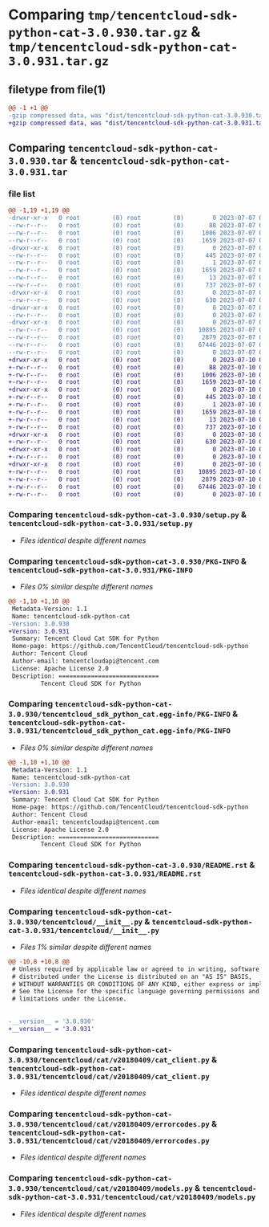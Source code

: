 # Comparing `tmp/tencentcloud-sdk-python-cat-3.0.930.tar.gz` & `tmp/tencentcloud-sdk-python-cat-3.0.931.tar.gz`

## filetype from file(1)

```diff
@@ -1 +1 @@
-gzip compressed data, was "dist/tencentcloud-sdk-python-cat-3.0.930.tar", last modified: Fri Jul  7 00:18:21 2023, max compression
+gzip compressed data, was "dist/tencentcloud-sdk-python-cat-3.0.931.tar", last modified: Mon Jul 10 00:32:18 2023, max compression
```

## Comparing `tencentcloud-sdk-python-cat-3.0.930.tar` & `tencentcloud-sdk-python-cat-3.0.931.tar`

### file list

```diff
@@ -1,19 +1,19 @@
-drwxr-xr-x   0 root         (0) root         (0)        0 2023-07-07 00:18:21.000000 tencentcloud-sdk-python-cat-3.0.930/
--rw-r--r--   0 root         (0) root         (0)       88 2023-07-07 00:18:21.000000 tencentcloud-sdk-python-cat-3.0.930/setup.cfg
--rw-r--r--   0 root         (0) root         (0)     1006 2023-07-07 00:18:21.000000 tencentcloud-sdk-python-cat-3.0.930/setup.py
--rw-r--r--   0 root         (0) root         (0)     1659 2023-07-07 00:18:21.000000 tencentcloud-sdk-python-cat-3.0.930/PKG-INFO
-drwxr-xr-x   0 root         (0) root         (0)        0 2023-07-07 00:18:21.000000 tencentcloud-sdk-python-cat-3.0.930/tencentcloud_sdk_python_cat.egg-info/
--rw-r--r--   0 root         (0) root         (0)      445 2023-07-07 00:18:21.000000 tencentcloud-sdk-python-cat-3.0.930/tencentcloud_sdk_python_cat.egg-info/SOURCES.txt
--rw-r--r--   0 root         (0) root         (0)        1 2023-07-07 00:18:21.000000 tencentcloud-sdk-python-cat-3.0.930/tencentcloud_sdk_python_cat.egg-info/dependency_links.txt
--rw-r--r--   0 root         (0) root         (0)     1659 2023-07-07 00:18:21.000000 tencentcloud-sdk-python-cat-3.0.930/tencentcloud_sdk_python_cat.egg-info/PKG-INFO
--rw-r--r--   0 root         (0) root         (0)       13 2023-07-07 00:18:21.000000 tencentcloud-sdk-python-cat-3.0.930/tencentcloud_sdk_python_cat.egg-info/top_level.txt
--rw-r--r--   0 root         (0) root         (0)      737 2023-07-07 00:18:21.000000 tencentcloud-sdk-python-cat-3.0.930/README.rst
-drwxr-xr-x   0 root         (0) root         (0)        0 2023-07-07 00:18:21.000000 tencentcloud-sdk-python-cat-3.0.930/tencentcloud/
--rw-r--r--   0 root         (0) root         (0)      630 2023-07-07 00:18:21.000000 tencentcloud-sdk-python-cat-3.0.930/tencentcloud/__init__.py
-drwxr-xr-x   0 root         (0) root         (0)        0 2023-07-07 00:18:21.000000 tencentcloud-sdk-python-cat-3.0.930/tencentcloud/cat/
--rw-r--r--   0 root         (0) root         (0)        0 2023-07-07 00:18:21.000000 tencentcloud-sdk-python-cat-3.0.930/tencentcloud/cat/__init__.py
-drwxr-xr-x   0 root         (0) root         (0)        0 2023-07-07 00:18:21.000000 tencentcloud-sdk-python-cat-3.0.930/tencentcloud/cat/v20180409/
--rw-r--r--   0 root         (0) root         (0)    10895 2023-07-07 00:18:21.000000 tencentcloud-sdk-python-cat-3.0.930/tencentcloud/cat/v20180409/cat_client.py
--rw-r--r--   0 root         (0) root         (0)     2879 2023-07-07 00:18:21.000000 tencentcloud-sdk-python-cat-3.0.930/tencentcloud/cat/v20180409/errorcodes.py
--rw-r--r--   0 root         (0) root         (0)    67446 2023-07-07 00:18:21.000000 tencentcloud-sdk-python-cat-3.0.930/tencentcloud/cat/v20180409/models.py
--rw-r--r--   0 root         (0) root         (0)        0 2023-07-07 00:18:21.000000 tencentcloud-sdk-python-cat-3.0.930/tencentcloud/cat/v20180409/__init__.py
+drwxr-xr-x   0 root         (0) root         (0)        0 2023-07-10 00:32:18.000000 tencentcloud-sdk-python-cat-3.0.931/
+-rw-r--r--   0 root         (0) root         (0)       88 2023-07-10 00:32:18.000000 tencentcloud-sdk-python-cat-3.0.931/setup.cfg
+-rw-r--r--   0 root         (0) root         (0)     1006 2023-07-10 00:32:18.000000 tencentcloud-sdk-python-cat-3.0.931/setup.py
+-rw-r--r--   0 root         (0) root         (0)     1659 2023-07-10 00:32:18.000000 tencentcloud-sdk-python-cat-3.0.931/PKG-INFO
+drwxr-xr-x   0 root         (0) root         (0)        0 2023-07-10 00:32:18.000000 tencentcloud-sdk-python-cat-3.0.931/tencentcloud_sdk_python_cat.egg-info/
+-rw-r--r--   0 root         (0) root         (0)      445 2023-07-10 00:32:18.000000 tencentcloud-sdk-python-cat-3.0.931/tencentcloud_sdk_python_cat.egg-info/SOURCES.txt
+-rw-r--r--   0 root         (0) root         (0)        1 2023-07-10 00:32:18.000000 tencentcloud-sdk-python-cat-3.0.931/tencentcloud_sdk_python_cat.egg-info/dependency_links.txt
+-rw-r--r--   0 root         (0) root         (0)     1659 2023-07-10 00:32:18.000000 tencentcloud-sdk-python-cat-3.0.931/tencentcloud_sdk_python_cat.egg-info/PKG-INFO
+-rw-r--r--   0 root         (0) root         (0)       13 2023-07-10 00:32:18.000000 tencentcloud-sdk-python-cat-3.0.931/tencentcloud_sdk_python_cat.egg-info/top_level.txt
+-rw-r--r--   0 root         (0) root         (0)      737 2023-07-10 00:32:18.000000 tencentcloud-sdk-python-cat-3.0.931/README.rst
+drwxr-xr-x   0 root         (0) root         (0)        0 2023-07-10 00:32:18.000000 tencentcloud-sdk-python-cat-3.0.931/tencentcloud/
+-rw-r--r--   0 root         (0) root         (0)      630 2023-07-10 00:32:18.000000 tencentcloud-sdk-python-cat-3.0.931/tencentcloud/__init__.py
+drwxr-xr-x   0 root         (0) root         (0)        0 2023-07-10 00:32:18.000000 tencentcloud-sdk-python-cat-3.0.931/tencentcloud/cat/
+-rw-r--r--   0 root         (0) root         (0)        0 2023-07-10 00:32:18.000000 tencentcloud-sdk-python-cat-3.0.931/tencentcloud/cat/__init__.py
+drwxr-xr-x   0 root         (0) root         (0)        0 2023-07-10 00:32:18.000000 tencentcloud-sdk-python-cat-3.0.931/tencentcloud/cat/v20180409/
+-rw-r--r--   0 root         (0) root         (0)    10895 2023-07-10 00:32:18.000000 tencentcloud-sdk-python-cat-3.0.931/tencentcloud/cat/v20180409/cat_client.py
+-rw-r--r--   0 root         (0) root         (0)     2879 2023-07-10 00:32:18.000000 tencentcloud-sdk-python-cat-3.0.931/tencentcloud/cat/v20180409/errorcodes.py
+-rw-r--r--   0 root         (0) root         (0)    67446 2023-07-10 00:32:18.000000 tencentcloud-sdk-python-cat-3.0.931/tencentcloud/cat/v20180409/models.py
+-rw-r--r--   0 root         (0) root         (0)        0 2023-07-10 00:32:18.000000 tencentcloud-sdk-python-cat-3.0.931/tencentcloud/cat/v20180409/__init__.py
```

### Comparing `tencentcloud-sdk-python-cat-3.0.930/setup.py` & `tencentcloud-sdk-python-cat-3.0.931/setup.py`

 * *Files identical despite different names*

### Comparing `tencentcloud-sdk-python-cat-3.0.930/PKG-INFO` & `tencentcloud-sdk-python-cat-3.0.931/PKG-INFO`

 * *Files 0% similar despite different names*

```diff
@@ -1,10 +1,10 @@
 Metadata-Version: 1.1
 Name: tencentcloud-sdk-python-cat
-Version: 3.0.930
+Version: 3.0.931
 Summary: Tencent Cloud Cat SDK for Python
 Home-page: https://github.com/TencentCloud/tencentcloud-sdk-python
 Author: Tencent Cloud
 Author-email: tencentcloudapi@tencent.com
 License: Apache License 2.0
 Description: ============================
         Tencent Cloud SDK for Python
```

### Comparing `tencentcloud-sdk-python-cat-3.0.930/tencentcloud_sdk_python_cat.egg-info/PKG-INFO` & `tencentcloud-sdk-python-cat-3.0.931/tencentcloud_sdk_python_cat.egg-info/PKG-INFO`

 * *Files 0% similar despite different names*

```diff
@@ -1,10 +1,10 @@
 Metadata-Version: 1.1
 Name: tencentcloud-sdk-python-cat
-Version: 3.0.930
+Version: 3.0.931
 Summary: Tencent Cloud Cat SDK for Python
 Home-page: https://github.com/TencentCloud/tencentcloud-sdk-python
 Author: Tencent Cloud
 Author-email: tencentcloudapi@tencent.com
 License: Apache License 2.0
 Description: ============================
         Tencent Cloud SDK for Python
```

### Comparing `tencentcloud-sdk-python-cat-3.0.930/README.rst` & `tencentcloud-sdk-python-cat-3.0.931/README.rst`

 * *Files identical despite different names*

### Comparing `tencentcloud-sdk-python-cat-3.0.930/tencentcloud/__init__.py` & `tencentcloud-sdk-python-cat-3.0.931/tencentcloud/__init__.py`

 * *Files 1% similar despite different names*

```diff
@@ -10,8 +10,8 @@
 # Unless required by applicable law or agreed to in writing, software
 # distributed under the License is distributed on an "AS IS" BASIS,
 # WITHOUT WARRANTIES OR CONDITIONS OF ANY KIND, either express or implied.
 # See the License for the specific language governing permissions and
 # limitations under the License.
 
 
-__version__ = '3.0.930'
+__version__ = '3.0.931'
```

### Comparing `tencentcloud-sdk-python-cat-3.0.930/tencentcloud/cat/v20180409/cat_client.py` & `tencentcloud-sdk-python-cat-3.0.931/tencentcloud/cat/v20180409/cat_client.py`

 * *Files identical despite different names*

### Comparing `tencentcloud-sdk-python-cat-3.0.930/tencentcloud/cat/v20180409/errorcodes.py` & `tencentcloud-sdk-python-cat-3.0.931/tencentcloud/cat/v20180409/errorcodes.py`

 * *Files identical despite different names*

### Comparing `tencentcloud-sdk-python-cat-3.0.930/tencentcloud/cat/v20180409/models.py` & `tencentcloud-sdk-python-cat-3.0.931/tencentcloud/cat/v20180409/models.py`

 * *Files identical despite different names*

